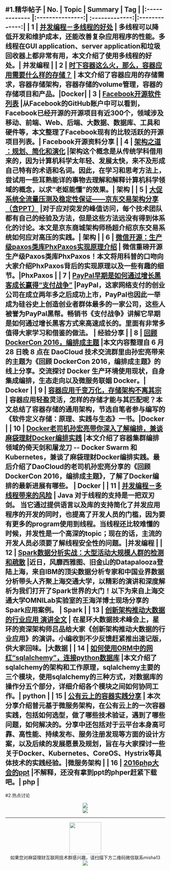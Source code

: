 #1.精华帖子
| No.  | Topic  | Summary | Tag |
|:------------- |:---------------:| :-------------:|:-------------:|
| 1 | [并发编程－多线程的好处](http://mp.weixin.qq.com/s?__biz=MzA5MzQ2NTY0OA==&mid=2650796251&idx=1&sn=e71549919c2105f2539eb3b4237c3936&scene=1&srcid=06275SX0HDG1ViNMkbUu9Epr#rd) | 多线程可以降低开发和维护成本，还能改善复杂应用程序的性能。多线程在GUI application、server application和垃圾回收器上都非常有用，本文介绍了使用多线程的好处。| 并发编程 |
| 2 | [时下容器这么火，那么，容器应用需要什么样的存储？](http://mp.weixin.qq.com/s?__biz=MzA5MzMwMTc2Ng==&mid=2654227322&idx=1&sn=119d4cdf9e60638dbeaedcff6fd15297&scene=1&srcid=0627sSQEOGSW2edAMHBia8hz#rd) | 本文介绍了容器应用的存储需求，容器存储架构，容器存储的volume管理，容器的存储项目和产品。|Docker|
| 3 | [Facebook开源软件列表](http://mp.weixin.qq.com/s?__biz=MjM5MDE0Mjc4MA==&mid=2650993098&idx=1&sn=987a7b7294024daca002766df2485bf2&scene=1&srcid=0627J91hyP7Otsb1uaFBOs55#rd) |从Facebook的GitHub账户中可以看到，Facebook已经开源的开源项目有近300个，领域涉及移动、前端、Web、后端、大数据、数据库、工具和硬件等，本文整理了Facebook现有的比较活跃的开源项目列表。| Facebook开源资料分享 |
| 4 | [架构之道 ：规划、简化和演化](http://mp.weixin.qq.com/s?__biz=MzI3MzEzMDI1OQ==&mid=2651814592&idx=1&sn=61e0adf04acef224781005b3ef9b7964&scene=1&srcid=0627QJpgjh6jf6f1084LwAVB#rd) |架构这个概念是从传统学科借用来的，因为计算机科学太年轻、发展太快，来不及形成自己特有的术语和名词。因此，在学习和思考方法上，尝试用一些耳熟能详的事物去理解和解释计算机科学领域的概念，以求“老妪能懂”的效果。|  架构 |
| 5 | [大促系统全流量压测及稳定性保证——京东交易架构分享（含PPT）](http://mp.weixin.qq.com/s?__biz=MzAwMDU1MTE1OQ==&mid=2653547431&idx=1&sn=744a42639e7c362a05aacbfbed6a988c&scene=1&srcid=0628pxKDcksAW57SuyfuIkq9#rd) |对于应对突发的峰值访问，每个技术团队都有自己的经验及方法，但是这些方法远没有得到体系化的讨论。本文是京东商城架构师杨超介绍京东交易系统如何应对高压的实践。| 架构 |
| 6 | [微信开源：生产级paxos类库PhxPaxos实现原理介绍](http://mp.weixin.qq.com/s?__biz=MjM5MDE0Mjc4MA==&mid=2650993105&idx=1&sn=d1566927744480b3b47f06bc9ee86f79&scene=1&srcid=0628y3Rv7ye2lMcbkRk2eV5r#rd) | 微信重磅开源生产级Paxos类库PhxPaxos！本文将用科普的口吻向大家介绍PhxPaxos背后的实现原理以及一些有趣的细节。|PhxPaxos |
| 7 | [PayPal早期是如何通过增长黑客成长赢得“支付战争”](http://www.jianshu.com/p/37bbd65504b0?utm_campaign=hugo&utm_medium=reader_share&utm_content=note&from=groupmessage&isappinstalled=0) |PayPal，这家网络支付的创业公司在成立两年多之后成功上市，PayPal也因此一举成为硅谷史上创造创业者群体最多的一家公司，这些人被誉为PayPal黑帮。畅销书《支付战争》讲解它早期是如何通过增长黑客方式来高速成长的。里面有非常多值得大家学习和借鉴的做法。 | 经验分享 |
| 8 | [回顾 DockerCon 2016，编排成主题](http://mp.weixin.qq.com/s?__biz=MzA5NTUxNzE4MQ==&mid=2659266820&idx=1&sn=6d67abf2da05f7065b31113d7fb7c78d&scene=1&srcid=0629iBFmxe9dF1vLt5OVGj6X#rd) |本文内容整理自 6 月 28 日晚 8 点在 DaoCloud 技术交流群里由孙宏亮带来的主题为《回顾 DockerCon 2016，编排成主题》的线上分享。交流探讨 Docker 生产环境使用现状，自身集成编排，生态走向以及微服务联姻 Docker。| Docker |
| 9 | [容器应用千变万化，存储架构不离其宗](http://mp.weixin.qq.com/s?__biz=MzAwNzUyNzI5Mw==&mid=2730790206&idx=1&sn=815a9e5cfb174ec9ae1fef0d46ce0a54&scene=1&srcid=0627CZQplh1tVT1TFrXj0FIa#rd) | 容器应用轻盈灵活，怎样的存储才能与其匹配呢？本文总结了容器存储的通用架构，节选自笔者参与编写的《软件定义存储：原理、实践与生态》一书。|Docker |
| 10 | [Docker老司机孙宏亮带你深入了解编排，兼谈麻袋理财Docker编排实践](http://mp.weixin.qq.com/s?__biz=MzIzNDM5OTA5Mw==&mid=2247483863&idx=1&sn=a921c85223f85c59e5b011882f23a538&scene=0#rd) |本文介绍了容器集群编排领域的倚天剑和屠龙刀 -- Docker Swarm 和 Kubernetes，兼谈了麻袋理财Docker编排实践。最后介绍了DaoCloud的老司机孙宏亮分享的《回顾DockerCon 2016，编排成主题》，了解了Docker编排的最新进展有哪些。 | Docker |
| 11 | [并发编程－多线程带来的风险](http://mp.weixin.qq.com/s?__biz=MzA5MzQ2NTY0OA==&mid=2650796255&idx=1&sn=0ae8cb09790ef1bce99c72526dcaab5a&scene=1&srcid=0701CxkTcvP26k8UFAZXUXsj#rd) | Java 对于线程的支持是一把双刃剑。 当它通过提供语言以及库的支持简化了并发应用程序的开发的同时，也提高了开发人员的门槛，因为要有更多的program使用到线程。当线程还比较难懂的时候，并发性是一个高深的topic；现在的话，主流的开发人员必须要了解线程安全性的问题。|并发编程 |
| 12 | [Spark数据分析实战：大型活动大规模人群的检测和疏散](http://mp.weixin.qq.com/s?__biz=MzA5MTc0NTMwNQ==&mid=2650713644&idx=1&sn=334861c8dd04c8ebbc79726814a77560&scene=1&srcid=0629hJQLkrXQIUrpdbropYuw#rd) |近日，风靡西雅图、旧金山的Datapalooza登陆上海，来自IBM的顶尖数据分析专家和中国业界数据分析带头人齐聚上海交通大学，以精彩的演讲和深度解析为我们打开了Spark世界的大门！以下为来自上海交通大学OMNILab实验室的王海洋博士现场分享的Spark应用案例。 | Spark |
| 13 | [创新架构推动大数据的行业应用 演讲全文](http://mp.weixin.qq.com/s?__biz=MzA4ODExNDExNw==&mid=2649952126&idx=1&sn=652ce740feec77ddbb5282b6f0ad7111&scene=1&srcid=0701NVFVEP8uZeajVtw93vz1#rd) | 在星环大数据技术峰会上，星环的资深架构师吕品给大家《创新架构推动大数据的行业应用》的演讲。小编收到不少反馈赶紧推出速记版，供大家回味。|大数据 |
| 14 | [如何使用ORM中的网红“sqlalchemy”，连接python数据库](http://mp.weixin.qq.com/s?__biz=MzIwMDI1MTYwMQ==&mid=2651927851&idx=1&sn=722b4aaf29ca2f61a6721d06e9a6f620&scene=1&srcid=0628iPzTvD1JbKaaJsyIkd4P#rd) |本文介绍了sqlalchemy的架构和工作原理，sqlalchemy主要的三个模块，使用sqlalchemy的三种方式，对数据库的操作分五个部分，详细介绍各个模块之间如何协同工作。| python |
| 15 | [公有云上的容器实践分享](http://mp.weixin.qq.com/s?__biz=MzA5OTAyNzQ2OA==&mid=2649690562&idx=1&sn=2143362dbec856c7a9ddcebf7b049022&scene=1&srcid=0701dcZWC937wgXK9MCyKvWg#rd) | 本次分享介绍普元基于微服务架构，在公有云上的一次容器实践，包括如何选型，做了哪些技术验证，遇到了哪些问题，如何解决的。分享中还包括对于云平台本身高可靠、高性能、持续发布、服务注册发现等方面的设计方案，以及后续的发展愿景及规划，旨在与大家探讨一些关于Docker、Kubernetes、CoreOS、Hystrix等具体技术的实践经验。|微服务架构 |
| 16 | [2016php大会的ppt](http://mp.weixin.qq.com/s?__biz=MzA5Njg1OTI5Mg==&mid=2651025362&idx=1&sn=b97fc15f2b0277f73993ef57ce4e915f&scene=1&srcid=07026p1VDvK3YcOKXxOS7O4D#rd) |不解释，还没有拿到ppt的phper赶紧下载吧。| php |
---
#2.热点讨论
<div align=center>
<img src="http://fmn.rrfmn.com/fmn079/20160703/1300/large_ZG6w_f0dd0001ad111e84.jpg" >
</div>
<div align=center>
<img src="http://fmn.rrimg.com/fmn076/20160703/1300/large_67bw_1bf10003ceb21e7f.jpg" >
</div>

---
<div align=center>
<img src="http://tp1.sinaimg.cn/5360958752/180/40095350112/1" width="100" height="100" >
</div>
<html>
<body>
<div align="center" style="border:lpx solid red">
如果您对麻袋理财互联网技术群感兴趣，请扫描下方二维码微信联系misha13
<div align=center>
<img src="http://fmn.rrfmn.com/fmn078/20160501/2225/original_s0Hg_f5cc000266151e83.jpg"  >
</div>
<html>
<body>
<div align="center" style="border:lpx solid red">
</div>
